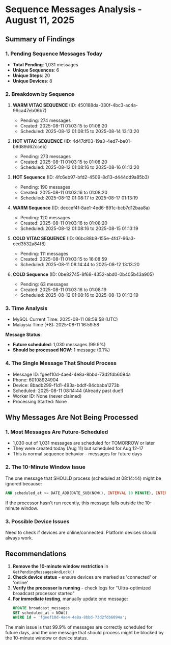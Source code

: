 # Sequence Messages Analysis - August 11, 2025

## Summary of Findings

### 1. **Pending Sequence Messages Today**
- **Total Pending**: 1,031 messages
- **Unique Sequences**: 6
- **Unique Steps**: 20  
- **Unique Devices**: 8

### 2. **Breakdown by Sequence**

1. **WARM VITAC SEQUENCE** (ID: 450188da-030f-4bc3-ac4a-99ca47eb06b7)
   - Pending: 274 messages
   - Created: 2025-08-11 01:03:15 to 01:08:20
   - Scheduled: 2025-08-12 01:08:15 to 2025-08-14 13:13:20

2. **HOT VITAC SEQUENCE** (ID: 4d47df03-19a3-4ed7-be01-b9d89d62cceb)
   - Pending: 273 messages
   - Created: 2025-08-11 01:03:15 to 01:08:20
   - Scheduled: 2025-08-12 01:08:16 to 2025-08-16 01:13:20

3. **HOT Sequence** (ID: 4fc6eb97-bfd2-4509-8d13-d444dd9a85b3)
   - Pending: 190 messages
   - Created: 2025-08-11 01:03:16 to 01:08:20
   - Scheduled: 2025-08-12 01:08:17 to 2025-08-17 01:13:19

4. **WARM Sequence** (ID: deccef4f-8ae1-4ed6-891c-bcb7d12baa8a)
   - Pending: 120 messages
   - Created: 2025-08-11 01:03:16 to 01:08:20
   - Scheduled: 2025-08-12 01:08:16 to 2025-08-15 01:13:19

5. **COLD VITAC SEQUENCE** (ID: 06bc88b9-155e-4fd7-96a3-ced3532a84f8)
   - Pending: 111 messages
   - Created: 2025-08-11 01:03:15 to 16:08:59
   - Scheduled: 2025-08-11 08:14:44 to 2025-08-12 13:13:20

6. **COLD Sequence** (ID: 0be82745-8f68-4352-abd0-0b405b43a905)
   - Pending: 63 messages
   - Created: 2025-08-11 01:03:16 to 01:08:19
   - Scheduled: 2025-08-12 01:08:16 to 2025-08-13 01:13:19

### 3. **Time Analysis**
- MySQL Current Time: 2025-08-11 08:59:58 (UTC)
- Malaysia Time (+8): 2025-08-11 16:59:58

**Message Status**:
- **Future scheduled**: 1,030 messages (99.9%)
- **Should be processed NOW**: 1 message (0.1%)

### 4. **The Single Message That Should Process**
- Message ID: fgeef10d-4ae4-4e8a-8bbd-73d2fdb6094a
- Phone: 60108924904
- Device: 8badb299-f1d1-493a-bddf-84cbaba1273b
- Scheduled: 2025-08-11 08:14:44 (Already past due!)
- Worker ID: None (never claimed)
- Processing Started: None

## Why Messages Are Not Being Processed

### 1. **Most Messages Are Future-Scheduled**
- 1,030 out of 1,031 messages are scheduled for TOMORROW or later
- They were created today (Aug 11) but scheduled for Aug 12-17
- This is normal sequence behavior - messages for future days

### 2. **The 10-Minute Window Issue**
The one message that SHOULD process (scheduled at 08:14:44) might be ignored because:
```sql
AND scheduled_at >= DATE_ADD(DATE_SUB(NOW(), INTERVAL 10 MINUTE), INTERVAL 8 HOUR)
```
If the processor hasn't run recently, this message falls outside the 10-minute window.

### 3. **Possible Device Issues**
Need to check if devices are online/connected. Platform devices should always work.

## Recommendations

1. **Remove the 10-minute window restriction** in `GetPendingMessagesAndLock()`
2. **Check device status** - ensure devices are marked as 'connected' or 'online'
3. **Verify the processor is running** - check logs for "Ultra-optimized broadcast processor started"
4. **For immediate testing**, manually update one message:
   ```sql
   UPDATE broadcast_messages 
   SET scheduled_at = NOW() 
   WHERE id = 'fgeef10d-4ae4-4e8a-8bbd-73d2fdb6094a';
   ```

The main issue is that 99.9% of messages are correctly scheduled for future days, and the one message that should process might be blocked by the 10-minute window or device status.
